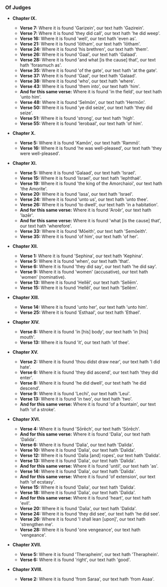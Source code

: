 ### Of Judges

*   **Chapter IX.**
    *   **Verse 7:** Where it is found 'Garizein', our text hath 'Gazirein'.
    *   **Verse 7:** Where it is found 'they did call', our text hath 'he did weep'.
    *   **Verse 16:** Where it is found 'well', our text hath 'even as'.
    *   **Verse 21:** Where it is found 'Iōtham', our text hath 'Iōtham'.
    *   **Verse 24:** Where it is found 'his brethren', our text hath 'them'.
    *   **Verse 26:** Where it is found 'Gaal', our text hath 'Galaad'.
    *   **Verse 28:** Where it is found 'and what [is the cause] that', our text hath 'forasmuch as'.
    *   **Verse 35:** Where it is found 'of the gate', our text hath 'at the gate'.
    *   **Verse 37:** Where it is found 'Gaal', our text hath 'Galaad'.
    *   **Verse 38:** Where it is found 'who', our text hath 'where'.
    *   **Verse 43:** Where it is found 'them into', our text hath 'him'.
    *   **And for this same verse:** Where it is found 'in the field', our text hath 'unto him'.
    *   **Verse 48:** Where it is found 'Selmōn', our text hath 'Hermōn'.
    *   **Verse 50:** Where it is found 'ye did seize', our text hath 'they did seize'.
    *   **Verse 51:** Where it is found 'strong', our text hath 'high'.
    *   **Verse 55:** Where it is found 'Ierobaal', our text hath 'of him'.

*   **Chapter X.**
    *   **Verse 5:** Where it is found 'Kamōn', our text hath 'Rammō'.
    *   **Verse 16:** Where it is found 'he was well-pleased', our text hath 'they were well-pleased'.

*   **Chapter XI.**
    *   **Verse 5:** Where it is found 'Galaad', our text hath 'Israel'.
    *   **Verse 15:** Where it is found 'Israel', our text hath 'Iephthaë'.
    *   **Verse 19:** Where it is found 'the king of the Amorchaioi', our text hath 'the Amorite'.
    *   **Verse 20:** Where it is found 'Iasa', our text hath 'Israel'.
    *   **Verse 24:** Where it is found 'unto us', our text hath 'unto thee'.
    *   **Verse 26:** Where it is found 'to dwell', our text hath 'in a habitation'.
    *   **And for this same verse:** Where it is found 'Aroēr', our text hath 'Iazēr'.
    *   **And for this same verse:** Where it is found 'what [is the cause] that', our text hath 'wherefore'.
    *   **Verse 33:** Where it is found 'Mōeith', our text hath 'Semōeith'.
    *   **Verse 35:** Where it is found 'of him', our text hath 'of her'.

*   **Chapter XII.**
    *   **Verse 1:** Where it is found 'Sephina', our text hath 'Kephina'.
    *   **Verse 5:** Where it is found 'when', our text hath 'that'.
    *   **Verse 6:** Where it is found 'they did say', our text hath 'he did say'.
    *   **Verse 9:** Where it is found 'women' (accusative), our text hath 'women' (nominative).
    *   **Verse 13:** Where it is found 'Hellēl', our text hath 'Sellēm'.
    *   **Verse 15:** Where it is found 'Hellēl', our text hath 'Sellēm'.

*   **Chapter XIII.**
    *   **Verse 14:** Where it is found 'unto her', our text hath 'unto him'.
    *   **Verse 25:** Where it is found 'Esthaal', our text hath 'Ethael'.

*   **Chapter XIV.**
    *   **Verse 8:** Where it is found 'in [his] body', our text hath 'in [his] mouth'.
    *   **Verse 13:** Where it is found 'it', our text hath 'of thee'.

*   **Chapter XV.**
    *   **Verse 2:** Where it is found 'thou didst draw near', our text hath 'I did hate'.
    *   **Verse 6:** Where it is found 'they did ascend', our text hath 'they did enter'.
    *   **Verse 8:** Where it is found 'he did dwell', our text hath 'he did descend'.
    *   **Verse 9:** Where it is found 'Lechi', our text hath 'Leui'.
    *   **Verse 13:** Where it is found 'in two', our text hath 'two'.
    *   **And for this same verse:** Where it is found 'of a fountain', our text hath 'of a stroke'.

*   **Chapter XVI.**
    *   **Verse 4:** Where it is found 'Sōrēch', our text hath 'Sōrēch'.
    *   **And for this same verse:** Where it is found 'Dalia', our text hath 'Dalida'.
    *   **Verse 6:** Where it is found 'Dalia', our text hath 'Dalida'.
    *   **Verse 10:** Where it is found 'Dalia', our text hath 'Dalida'.
    *   **Verse 12:** Where it is found 'Dalia [and] ropes', our text hath 'Dalida'.
    *   **Verse 13:** Where it is found 'Dalia', our text hath 'Dalida'.
    *   **And for this same verse:** Where it is found 'until', our text hath 'as'.
    *   **Verse 14:** Where it is found 'Dalia', our text hath 'Dalida'.
    *   **And for this same verse:** Where it is found 'of extension', our text hath 'of ecstasy'.
    *   **Verse 15:** Where it is found 'Dalia', our text hath 'Dalida'.
    *   **Verse 18:** Where it is found 'Dalia', our text hath 'Dalida'.
    *   **And for this same verse:** Where it is found 'heart', our text hath 'evil'.
    *   **Verse 20:** Where it is found 'Dalia', our text hath 'Dalida'.
    *   **Verse 24:** Where it is found 'they did see', our text hath 'he did see'.
    *   **Verse 26:** Where it is found 'I shall lean [upon]', our text hath 'strengthen me'.
    *   **Verse 28:** Where it is found 'one vengeance', our text hath 'vengeance'.

*   **Chapter XVII.**
    *   **Verse 5:** Where it is found 'Therapheim', our text hath 'Theraphein'.
    *   **Verse 6:** Where it is found 'right', our text hath 'good'.

*   **Chapter XVIII.**
    *   **Verse 2:** Where it is found 'from Saraa', our text hath 'from Asaa'.